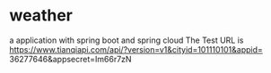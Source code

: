# weather
a application with spring boot and spring cloud
The Test URL is https://www.tianqiapi.com/api/?version=v1&cityid=101110101&appid= 36277646&appsecret=Im66r7zN
